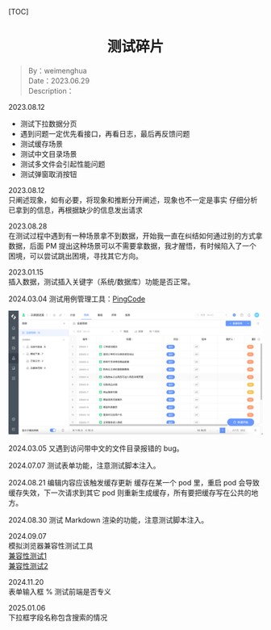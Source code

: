 [TOC]

<h1 align="center">测试碎片</h1>

> By：weimenghua  
> Date：2023.06.29  
> Description：  

2023.08.12  
- 测试下拉数据分页
- 遇到问题一定优先看接口，再看日志，最后再反馈问题
- 测试缓存场景
- 测试中文目录场景
- 测试多文件会引起性能问题
- 测试弹窗取消按钮

2023.08.12  
只阐述现象，如有必要，将现象和推断分开阐述，现象也不一定是事实
仔细分析已拿到的信息，再根据缺少的信息发出请求

2023.08.28  
在测试过程中遇到有一种场景拿不到数据，开始我一直在纠结如何通过别的方式拿数据，后面 PM 提出这种场景可以不需要拿数据，我才醒悟，有时候陷入了一个困境，可以尝试跳出困境，寻找其它方向。

2023.01.15  
插入数据，测试插入关键字（系统/数据库）功能是否正常。

2024.03.04
测试用例管理工具：[PingCode](https://pingcode.com/)

![img](./img/ping-code.png)

2024.03.05
又遇到访问带中文的文件目录报错的 bug。

2024.07.07
测试表单功能，注意测试脚本注入。

2024.08.21
编辑内容应该触发缓存更新
缓存在某一个 pod 里，重启 pod 会导致缓存失效，下一次请求到其它 pod 则重新生成缓存，所有要把缓存写在公共的地方。

2024.08.30
测试 Markdown 渲染的功能，注意测试脚本注入。

2024.09.07  
模拟浏览器兼容性测试工具  
[兼容性测试1](https://live.browserstack.com/)  
[兼容性测试2](https://app.lambdatest.com/console/realtime/browser/desktop)  

2024.11.20   
表单输入框 % 测试前端是否专义

2025.01.06  
下拉框字段名称包含搜索的情况

